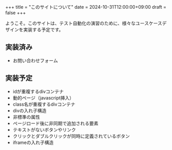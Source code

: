 +++
title = "このサイトについて"
date = 2024-10-31T12:00:00+09:00
draft = false
+++

ようこそ。このサイトは、テスト自動化の演習のために、様々なユースケースデザインを実装する予定です。

## 実装済み
- お問い合わせフォーム

## 実装予定
- idが重複するdivコンテナ
- 動的ページ（javascript挿入）
- class名が重複するdivコンテナ
- divの入れ子構造
- 非標準の属性
- ページロード後に非同期で追加される要素
- テキストがないボタンやリンク
- クリックとダブルクリックが同時に定義されているボタン
- iframeの入れ子構造